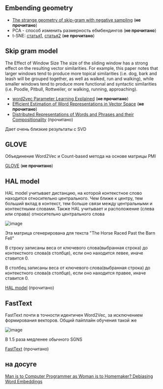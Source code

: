 ## Embending geometry

* [The strange geometry of skip-gram with negative sampling](https://aclanthology.org/D17-1308.pdf) (**не прочитано**)
* PCA - способ изменить размерность ебмбендингов (**не прочитано**)
* t-SNE: [статья1](https://distill.pub/2016/misread-tsne/), [статья2](https://datareview.info/article/algoritm-t-sne-illyustrirovannyiy-vvodnyiy-kurs/) (**не прочитано**)

## Skip gram model

The Effect of Window Size
The size of the sliding window has a strong effect on the resulting vector similarities. For example, this paper notes that larger windows tend to produce more topical similarities (i.e. dog, bark and leash will be grouped together, as well as walked, run and walking), while smaller windows tend to produce more functional and syntactic similarities (i.e. Poodle, Pitbull, Rottweiler, or walking, running, approaching).

* [word2vec Parameter Learning Explained](https://arxiv.org/pdf/1411.2738.pdf) (**не прочитано**)
* [Efficient Estimation of Word Representations in Vector Space](https://arxiv.org/pdf/1301.3781.pdf) (**не прочитано**)
* [Distributed Representations of Words and Phrases and their Compositionality](https://proceedings.neurips.cc/paper_files/paper/2013/file/9aa42b31882ec039965f3c4923ce901b-Paper.pdf) (прочитано)

Дает очень близкие результаты с SVD

## GLOVE
Объединение Word2Vec и Count-based метода на основе матрицы PMI

[GLOVE](https://aclanthology.org/D14-1162.pdf) (**не прочитано**)


## HAL model
HAL model учитывает дистанцию, на которой контекстное слово находится относительно центрального. Чем ближе к центру, тем больший вклад в контекст, тем больше связи между центральными и контекстными словами. Также HAL учитывает и расположение (слева или справа) относительно центрального слова

![image](https://github.com/Dima-Gri/NLP/assets/60757623/b54a2311-e8e1-48e9-848c-201946212548)

Эта матрица сгенерирована для текста "The Horse Raced Past the Barn Fell"

В строку записаны веса от ключевого слова(выбранная строка) до контекстного слова(в столбце), если оно находится левее, иначе ставится 0.


В столбец записаны веса от ключевого слова(выбранная строка) до контекстного слова(в столбце), если оно находится правее, иначе ставится 0.



[HAL model](https://link.springer.com/content/pdf/10.3758/BF03204766.pdf) (прочитано)

## FastText
FastText почти в точности идентичен Word2Vec, за исключением формирования векторов. Общий пайплайн обучения такой же

![image](https://github.com/Dima-Gri/NLP/assets/60757623/e73d216c-3001-43d6-bbac-c60597dddcfe)

В 1.5 раза медленее обычного SGNS


[FastText](https://arxiv.org/pdf/1607.04606.pdf) (прочитано)


## на досуге
[Man is to Computer Programmer as Woman is to Homemaker? Debiasing Word Embeddings](https://proceedings.neurips.cc/paper_files/paper/2016/file/a486cd07e4ac3d270571622f4f316ec5-Paper.pdf)

